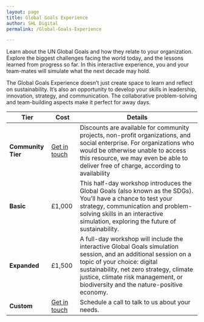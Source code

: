 ```yaml
---
layout: page
title: Global Goals Experience
author: SHL Digital
permalink: /Global-Goals-Experience

---
```


Learn about the UN Global Goals and how they relate to your organization. Explore the biggest challenges facing the world today, and the lessons learned from progress so far. In this interactive experience, you and your team-mates will simulate what the next decade may hold.

The Global Goals Experience doesn’t just create space to learn and reflect on sustainability. It’s also an opportunity to develop your skills in leadership, innovation, strategy, and communication. The collaborative problem-solving and team-building aspects make it perfect for away days. 


| Tier | Cost | Details
|----|-----|-----|
|**Community Tier**| [Get in touch](/Contact)| Discounts are available for community projects, non-profit organizations, and social enterprise. For organizations who would be otherwise unable to access this resource, we may even be able to deliver free of charge, according to availability
| **Basic**| £1,000 | This half-day workshop introduces the Global Goals (also known as the SDGs). You’ll have a chance to test your strategy, communication and problem-solving skills in an interactive simulation, exploring the future of sustainability.|
| **Expanded**| £1,500| A full-day workshop will include the interactive Global Goals simulation session, and an additional session on a topic of your choice: digital sustainability, net zero strategy, climate justice, climate risk management, or biodiversity and the nature-positive economy.|
| **Custom**| [Get in touch](/Contact) | Schedule a call to talk to us about your needs.|


